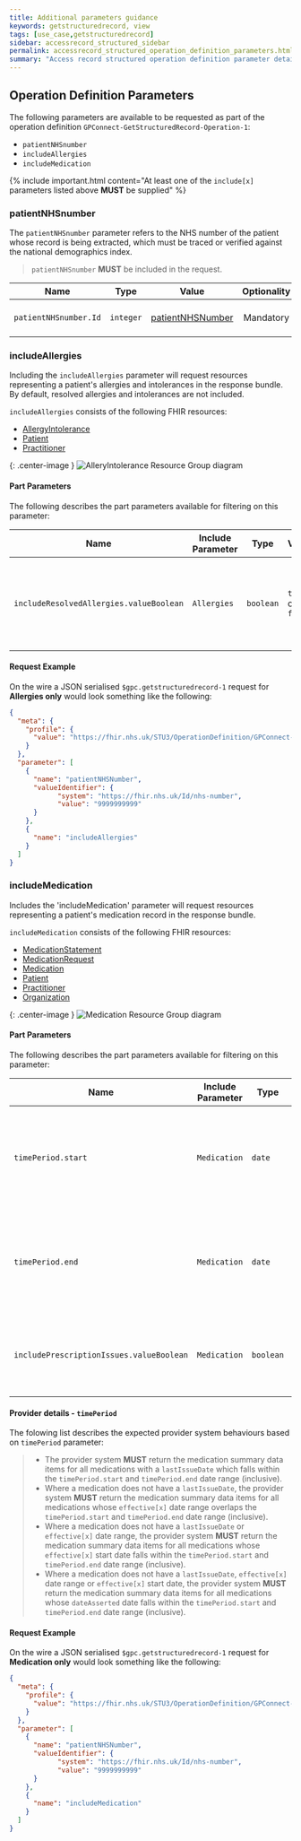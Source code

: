 ```yaml
---
title: Additional parameters guidance
keywords: getstructuredrecord, view
tags: [use_case,getstructuredrecord]
sidebar: accessrecord_structured_sidebar
permalink: accessrecord_structured_operation_definition_parameters.html
summary: "Access record structured operation definition parameter details"
---
```


## Operation Definition Parameters ##

The following parameters are available to be requested as part of the operation definition `GPConnect-GetStructuredRecord-Operation-1`:

- `patientNHSnumber`
- `includeAllergies`
- `includeMedication`

{% include important.html content="At least one of the `include[x]` parameters listed above **MUST** be supplied" %}

### patientNHSnumber ###

The `patientNHSnumber` parameter refers to the NHS number of the patient whose record is being extracted, which must be traced or verified against the national demographics index.

> `patientNHSnumber` **MUST** be included in the request.

| Name                  |  Type | Value | Optionality | Comments |
|-----------------------|-------|-------|:-----------:|----------|
| `patientNHSnumber.Id` | `integer` | [patientNHSNumber](https://fhir.nhs.uk/Id/nhs-number) | Mandatory | Patient's NHS Number |

### includeAllergies ###

Including the `includeAllergies` parameter will request resources representing a patient's allergies and intolerances in the response bundle. By default, resolved allergies and intolerances are not included.

`includeAllergies` consists of the following FHIR resources:

- [AllergyIntolerance](http://www.hl7.org/fhir/STU3/allergyintolerance.html "AllergyIntolerance")
- [Patient](https://www.hl7.org/fhir/patient.html "Patient")
- [Practitioner](https://www.hl7.org/fhir/practitioner.html "Practitioner")

{: .center-image }
![AlleryIntolerance Resource Group diagram](images/access_structured/AllergyIntoleranceResourceGroup.png)


#### Part Parameters ####

The following describes the part parameters available for filtering on this parameter:

| Name                  | Include Parameter | Type | Value | Optionality | Comments |
|-----------------------|-------------------|------|-------|:-----------:|----------|
| `includeResolvedAllergies.valueBoolean` | `Allergies` | `boolean` | `true` or `false` | Optional | Include resolved allergies and intolerances in the response bundle |

#### Request Example ####

On the wire a JSON serialised `$gpc.getstructuredrecord-1` request for **Allergies only** would look something like the following:

```json
{
  "meta": {
    "profile": {
      "value": "https://fhir.nhs.uk/STU3/OperationDefinition/GPConnect-GetStructuredRecord-Operation-1"
    }
  },
  "parameter": [
    {
      "name": "patientNHSNumber",
      "valueIdentifier": {
            "system": "https://fhir.nhs.uk/Id/nhs-number",
            "value": "9999999999"
      }
    },
    {
      "name": "includeAllergies"
    }
  ]
}
```

### includeMedication ###

Includes the 'includeMedication' parameter will request resources representing a patient's medication record in the response bundle.

`includeMedication` consists of the following FHIR resources:

- [MedicationStatement](https://www.hl7.org/fhir/medicationstatement.html "MedicationStatement")
- [MedicationRequest](https://www.hl7.org/fhir/medicationrequest.html "MedicationRequest")
- [Medication](http://www.hl7.org/fhir/STU3/medication.html "Medication")
- [Patient](https://www.hl7.org/fhir/patient.html "Patient")
- [Practitioner](https://www.hl7.org/fhir/practitioner.html "Practitioner")
- [Organization](https://www.hl7.org/fhir/organization.html "Organization")

{: .center-image }
![Medication Resource Group diagram](images/access_structured/MedicationResourceGroup.png)


#### Part Parameters ####

The following describes the part parameters available for filtering on this parameter:

| Name                  | Include Parameter | Type | Value | Optionality | Comments |
|-----------------------|-------------------|------|-------|:-----------:|----------|
| `timePeriod.start` | `Medication` | `date` | `yyyy-mm-dd` | Optional |Restrict the patient's medication record to a specific time period (start date) [Date display](http://systems.digital.nhs.uk/data/cui/uig/datedisplay.pdf) |
| `timePeriod.end` | `Medication` | `date` | `yyyy-mm-dd` | Optional | Restrict the patient's medication record to a specific time period (end date ) [Date display](http://systems.digital.nhs.uk/data/cui/uig/datedisplay.pdf) |
| `includePrescriptionIssues.valueBoolean` | `Medication` | `boolean` | `true` or `false` | Optional | Include individual prescription issues in the response bundle |

#### Provider details - `timePeriod` ####

The folowing list describes the expected provider system behaviours based on `timePeriod` parameter:

> - The provider system **MUST** return the medication summary data items for all medications with a `lastIssueDate` which falls within the `timePeriod.start` and `timePeriod.end` date range (inclusive). 
> - Where a medication does not have a `lastIssueDate`, the provider system **MUST** return the medication summary data items for all medications whose `effective[x]` date range overlaps the `timePeriod.start` and `timePeriod.end` date range (inclusive).
> - Where a medication does not have a `lastIssueDate` or `effective[x]` date range, the provider system **MUST** return the medication summary data items for all medications whose `effective[x]` start date falls within the `timePeriod.start` and `timePeriod.end` date range (inclusive).
> - Where a medication does not have a `lastIssueDate`, `effective[x]` date range or `effective[x]` start date, the provider system **MUST** return the medication summary data items for all medications whose `dateAsserted` date falls within the `timePeriod.start` and `timePeriod.end` date range (inclusive).

#### Request Example ####

On the wire a JSON serialised `$gpc.getstructuredrecord-1` request for **Medication only** would look something like the following:

```json
{
  "meta": {
    "profile": {
      "value": "https://fhir.nhs.uk/STU3/OperationDefinition/GPConnect-GetStructuredRecord-Operation-1"
    }
  },
  "parameter": [
    {
      "name": "patientNHSNumber",
      "valueIdentifier": {
            "system": "https://fhir.nhs.uk/Id/nhs-number",
            "value": "9999999999"
      }
    },
    {
      "name": "includeMedication"
    }
  ]
}
```

